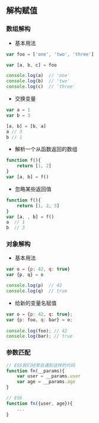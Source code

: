 ## 解构赋值
### 数组解构

- 基本用法

```js
var foo = ['one', 'two', 'three']

var [a, b, c] = foo

console.log(a)  // 'one'
console.log(b)  // 'two'
console.log(c)  // 'three'
```

- 交换变量

```js
var a = 1
var b = 3

[a, b] = [b, a]
a // 3
b // 1
```

- 解析一个从函数返回的数组

```js
function f(){
    return [1, 2]
}
var [a, b] = f()
```

- 忽略某些返回值

```js
function f(){
    return [1, 2, 3]
}
var [a, , b] = f()
a  // 1
b  // 3
```


### 对象解构
- 基本用法

```js
var o = {p: 42, q: true}
var {p, q} = o

console.log(p)  // 42
console.log(q)  // true
```

- 给新的变量名赋值

```js
var o = {p: 42, q: true};
var {p: foo, q: bar} = o;
 
console.log(foo); // 42 
console.log(bar); // true

```

### 参数匹配
```js
// ES5我们经常会遇到这样的代码
function fn(__params){
    var user = __params.user
    var age = __params.age
}

// ES6
function fn({user, age}){
    ...
}
```
